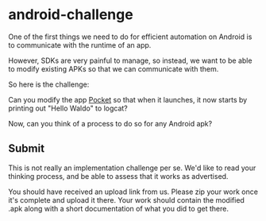 # android-challenge

One of the first things we need to do for efficient automation on Android is to communicate with the runtime of an app.

However, SDKs are very painful to manage, so instead, we want to be able to modify existing APKs so that we can communicate with them.

So here is the challenge:

Can you modify the app [Pocket](https://play.google.com/store/apps/details?id=com.ideashower.readitlater.pro) so that when it launches, it now starts by printing out "Hello Waldo" to logcat?

Now, can you think of a process to do so for any Android apk?

## Submit

This is not really an implementation challenge per se. We'd like to read your thinking process, and be able to assess that it works as advertised.

You should have received an upload link from us. Please zip your work once it's complete and upload it there.
Your work should contain the modified .apk along with a short documentation of what you did to get there.
